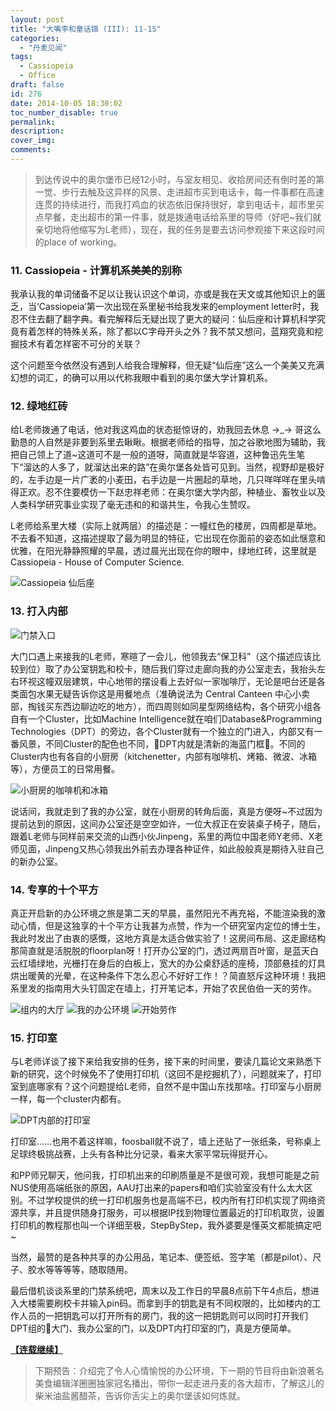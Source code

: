 ```yaml
---
layout: post
title: "大嘴李和童话镇 (III): 11-15"
categories:
  - "丹麦见闻"
tags:
  - Cassiopeia
  - Office
draft: false
id: 276
date: 2014-10-05 18:30:02
toc_number_disable: true
permalink:
description:
cover_img:
comments:
---
```


> 到达传说中的奥尔堡市已经12小时，与室友相见、收拾房间还有倒时差的第一觉、步行去触及这异样的风景、走进超市买到电话卡，每一件事都在高速连贯的持续进行，而我打鸡血的状态依旧保持很好，拿到电话卡，超市里买点早餐，走出超市的第一件事，就是拨通电话给系里的导师（好吧~我们就亲切地将他缩写为L老师），现在，我的任务是要去访问参观接下来这段时间的place of working。

### 11. Cassiopeia - 计算机系美美的别称

我承认我的单词储备不足以让我认识这个单词，亦或是我在天文或其他知识上的匮乏，当‘Cassiopeia’第一次出现在系里秘书给我发来的employment letter时，我忍不住去翻了翻字典。看完解释后无疑出现了更大的疑问：仙后座和计算机科学究竟有着怎样的特殊关系，除了都以C字母开头之外？我不禁又想问，蓝翔究竟和挖掘技术有着怎样密不可分的关联？

这个问题至今依然没有遇到人给我合理解释，但无疑“仙后座”这么一个美美又充满幻想的词汇，的确可以用以代称我眼中看到的奥尔堡大学计算机系。

### 12. 绿地红砖

给L老师拨通了电话，他对我这鸡血的状态挺惊讶的，劝我回去休息 →_→ 哥这么勤恳的人自然是非要到系里去瞅瞅。根据老师给的指导，加之谷歌地图为辅助，我把自己领上了道~这道可不是一般的道呀，简直就是华容道，这种鲁迅先生笔下“溜达的人多了，就溜达出来的路”在奥尔堡各处皆可见到。当然，视野却是极好的，左手边是一片广袤的小麦田，右手边是一片圈起的草地，几只咩咩咩在里头啃得正欢。忍不住要模仿一下赵忠祥老师：在奥尔堡大学内部，种植业、畜牧业以及人类科学研究事业实现了毫无违和的和谐共生，令我心生赞叹。

L老师给系里大楼（实际上就两层）的描述是：一幢红色的楼房，四周都是草地。不去看不知道，这描述提取了最为明显的特征，它出现在你面前的姿态如此惬意和优雅，在阳光静静照耀的早晨，透过晨光出现在你的眼中，绿地红砖，这里就是Cassiopeia - House of Computer Science.

![Cassiopeia 仙后座](20140912_90624_IMG_2032.jpg)

### 13. 打入内部

![门禁入口](20140928_101759_IMG_2085.jpg)

大门口遇上来接我的L老师，寒暄了一会儿，他领我去“保卫科”（这个描述应该比较到位）取了办公室钥匙和校卡，随后我们穿过走廊向我的办公室走去，我抬头左右环视这幢双层建筑，中心地带的摆设看上去好似一家咖啡厅，无论是吧台还是各类面包水果无疑告诉你这是用餐地点（准确说法为 Central Canteen 中心小卖部，掏钱买东西边聊边吃的地方），而四周则如同星型网络结构，各个研究小组各自有一个Cluster，比如Machine Intelligence就在咱们Database&amp;Programming Technologies（DPT）的旁边，各个Cluster就有一个独立的门进入，内部又有一番风景，不同Cluster的配色也不同，DPT内就是清新的海蓝门框。不同的Cluster内也有各自的小厨房（kitchenetter，内部有咖啡机、烤箱、微波、冰箱等），方便员工的日常用餐。

![小厨房的咖啡机和冰箱](20141005_101613_IMG_2115.jpg)

说话间，我就走到了我的办公室，就在小厨房的转角后面，真是方便呀~不过因为提前达到的原因，这间办公室还是空空如许，一位大叔正在安装桌子椅子，随后，跟着L老师与同样前来交流的山西小伙Jinpeng，系里的两位中国老师Y老师、X老师见面，Jinpeng又热心领我出外前去办理各种证件，如此般般真是期待入驻自己的新办公室。

### 14. 专享的十个平方

真正开启新的办公环境之旅是第二天的早晨，虽然阳光不再充裕，不能渲染我的激动心情，但是这独享的十个平方让我甚为点赞，作为一个研究室内定位的博士生，我此时发出了由衷的感慨，这地方真是太适合做实验了！这房间布局、这走廊结构那简直就是活脱脱的floorplan呀！打开办公室的门，透过两扇百叶窗，是蓝天白云红墙绿地，光栅打在身后的白板上，宽大的办公桌舒适的座椅，顶部悬挂的灯具烘出暖黄的光晕，在这种条件下怎么忍心不好好工作！？简直怒斥这种环境！我把系里发的指南用大头钉固定在墙上，打开笔记本，开始了农民伯伯一天的劳作。

![组内的大厅](20140911_133811_IMG_1992.jpg)
![我的办公环境](20140912_141318_IMG_2003.jpg)
![开始劳作](20140912_141310_IMG_2002.jpg)

### 15. 打印室

与L老师详谈了接下来给我安排的任务，接下来的时间里，要读几篇论文来熟悉下新的研究，这个时候免不了使用打印机（这回不是挖掘机了），问题就来了，打印室到底哪家有？这个问题提给L老师，自然不是中国山东找那啥。打印室与小厨房一样，每一个cluster内都有。

![DPT内部的打印室](20140912_145641_IMG_2031.jpg)

打印室……也用不着这样嘛，foosball就不说了，墙上还贴了一张纸条，号称桌上足球终极挑战赛，上头有各种比分记录，看来大家平常玩得挺开心。

和PP师兄聊天，他问我，打印机出来的印刷质量是不是很可观，我想可能是之前NUS使用高端纸张的原因，AAU打出来的papers和咱们实验室没有什么太大区别。不过学校提供的统一打印机服务也是高端不已，校内所有打印机实现了网络资源共享，并且提供随身打服务，可以根据IP找到物理位置最近的打印机取货，设置打印机的教程那也叫一个详细至极，StepByStep，我外婆要是懂英文都能搞定吧~

当然，最赞的是各种共享的办公用品，笔记本、便签纸、签字笔（都是pilot）、尺子、胶水等等等等，随取随用。

最后借机谈谈系里的门禁系统吧，周末以及工作日的早晨8点前下午4点后，想进入大楼需要刷校卡并输入pin码。而拿到手的钥匙是有不同权限的，比如楼内的工作人员的一把钥匙可以打开所有的房门，我的这一把钥匙则可以同时打开我们DPT组的大门、我办公室的门，以及DPT内打印室的门，真是方便简单。

[**【连载继续】**](/blog/大嘴李和童话镇4)

> 下期预告：介绍完了令人心情愉悦的办公环境，下一期的节目将由新浪著名美食编辑洋圈圈独家冠名播出，带你一起走进丹麦的各大超市，了解这儿的柴米油盐酱醋茶，告诉你舌尖上的奥尔堡该如何炼就。